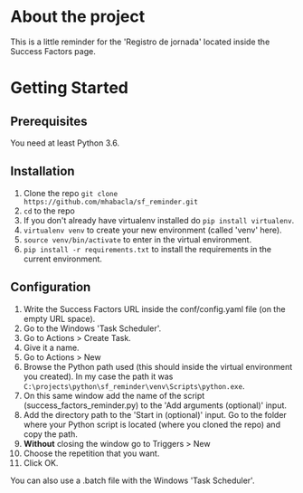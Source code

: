 # About the project
This is a little reminder for the 'Registro de jornada' located inside the Success Factors page.

# Getting Started
## Prerequisites
You need at least Python 3.6.

## Installation
1. Clone the repo `git clone https://github.com/mhabacla/sf_reminder.git`
2. `cd` to the repo
3. If you don't already have virtualenv installed do `pip install virtualenv`.
4. `virtualenv venv` to create your new environment (called 'venv' here).
5. `source venv/bin/activate` to enter in the virtual environment.
6. `pip install -r requirements.txt` to install the requirements in the current environment.

## Configuration
1. Write the Success Factors URL inside the conf/config.yaml file (on the empty URL space).
2. Go to the Windows 'Task Scheduler'.
3. Go to Actions > Create Task.
4. Give it a name.
5. Go to Actions > New
6. Browse the Python path used (this should inside the virtual environment you created). In my case the path it was `C:\projects\python\sf_reminder\venv\Scripts\python.exe`.
7. On this same window add the name of the script (success_factors_reminder.py) to the 'Add arguments (optional)' input.
8. Add the directory path to the 'Start in (optional)' input. Go to the folder where your Python script is located (where you cloned the repo) and copy the path.
9. **Without** closing the window go to Triggers > New
10. Choose the repetition that you want.
11. Click OK.

You can also use a .batch file with the Windows 'Task Scheduler'.
